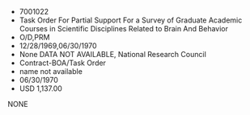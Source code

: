 * 7001022
* Task Order For Partial Support For a Survey of Graduate     Academic Courses in Scientific Disciplines Related to Brain And Behavior
* O/D,PRM
* 12/28/1969,06/30/1970
* None   DATA NOT AVAILABLE, National Research Council
* Contract-BOA/Task Order
*   name not available
* 06/30/1970
* USD 1,137.00

NONE